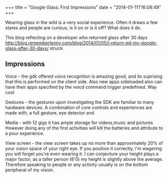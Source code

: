 +++
title = "Google Glass: First Impressions"
date = "2014-01-11T16:08:49"
+++

Wearing glass in the wild is a very social experience. Often it draws a few stares and people are curious, is it on or is it off? What does it do.

This blog reflecting on a developer who returned glass after 30 days http://blog.rememberlenny.com/blog/2014/01/05/i-return-ed-my-google-glass-after-30-days/ struck



Impressions
------
Voice - the gdk offered voice recognition is amazing good, and its suprising that this is performed on the client side. Also new apps sideloaded also can have their apps specified by the voicd command trigger predefined. Way cool

Gestures - the gestures upon investigating the SDK are familiar to many hardware devices. A combination of core controls and experiences are made with, a full gesture, eye detector and

Media - with 12 gigs it has ample storage for videos,music and pictures However doing any of the first activities will kill the batteries and attribute to a pour experience.

View screen - the view screen takes up no more than approximately  20% of your vision space of your right eye. If you position it correctly, i'm wagering you will forget you're even wearing it. I can conjecture your height plays a major factor, as a taller person (6'0) my height is slightly above the average. Therefore speaking to people or any activity usually is on the bottom peripheral of my vision.
